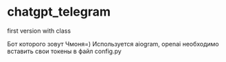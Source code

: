 # chatgpt_telegram
first version with class

Бот которого зовут Чмоня=)
Используется aiogram, openai
необходимо вставить свои токены в файл config.py
